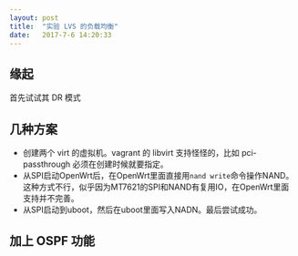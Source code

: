 ```yaml
---
layout: post
title:  "实验 LVS 的负载均衡"
date:   2017-7-6 14:20:33
---
```

## 缘起
首先试试其 DR 模式

## 几种方案
- 创建两个 virt 的虚拟机。vagrant 的 libvirt 支持怪怪的，比如 pci-passthrough 必须在创建时候就要指定。
- 从SPI启动OpenWrt后，在OpenWrt里面直接用`nand write`命令操作NAND。这种方式不行，似乎因为MT7621的SPI和NAND有复用IO，在OpenWrt里面支持并不完善。
- 从SPI启动到uboot，然后在uboot里面写入NADN。最后尝试成功。

## 加上 OSPF 功能


